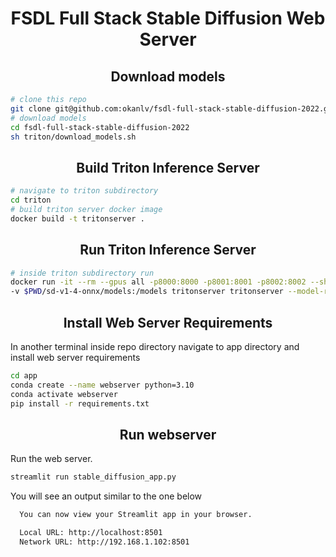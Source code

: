 <div align="center"><h1>FSDL Full Stack Stable Diffusion Web Server</h1></div>

<div align="center"><h2>Download models</h2></div>

```bash
# clone this repo
git clone git@github.com:okanlv/fsdl-full-stack-stable-diffusion-2022.git
# download models
cd fsdl-full-stack-stable-diffusion-2022
sh triton/download_models.sh
```

<div align="center"><h2>Build Triton Inference Server</h2></div>

```bash
# navigate to triton subdirectory
cd triton
# build triton server docker image
docker build -t tritonserver .
```

<div align="center"><h2>Run Triton Inference Server</h2></div>

```bash
# inside triton subdirectory run
docker run -it --rm --gpus all -p8000:8000 -p8001:8001 -p8002:8002 --shm-size 16384m \
-v $PWD/sd-v1-4-onnx/models:/models tritonserver tritonserver --model-repository /models/
```

<div align="center"><h2>Install Web Server Requirements</h2></div>
In another terminal inside repo directory navigate to app directory and install web server requirements

```bash
cd app
conda create --name webserver python=3.10
conda activate webserver
pip install -r requirements.txt
```

<div align="center"><h2>Run webserver</h2></div>

Run the web server.

```bash
streamlit run stable_diffusion_app.py
```

You will see an output similar to the one below

```bash
  You can now view your Streamlit app in your browser.

  Local URL: http://localhost:8501
  Network URL: http://192.168.1.102:8501
```
